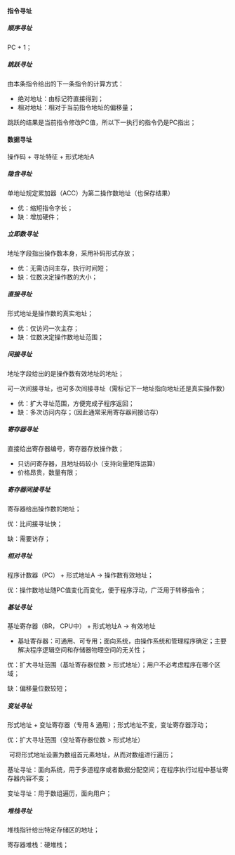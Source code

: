 #### 指令寻址

##### 顺序寻址

PC + 1；



##### 跳跃寻址

由本条指令给出的下一条指令的计算方式：

- 绝对地址：由标记符直接得到；
- 相对地址：相对于当前指令地址的偏移量；

跳跃的结果是当前指令修改PC值，所以下一执行的指令仍是PC指出；



#### 数据寻址

操作码 + 寻址特征 + 形式地址A

##### 隐含寻址

单地址规定累加器（ACC）为第二操作数地址（也保存结果）

- 优：缩短指令字长；
- 缺：增加硬件；

##### 立即数寻址

地址字段指出操作数本身，采用补码形式存放；

- 优：无需访问主存，执行时间短；
- 缺：位数决定操作数的大小；



##### 直接寻址

形式地址是操作数的真实地址；

- 优：仅访问一次主存；
- 缺：位数决定操作数地址范围；



##### 间接寻址

地址字段给出的是操作数有效地址的地址；

可一次间接寻址，也可多次间接寻址（需标记下一地址指向地址还是真实操作数）

- 优：扩大寻址范围，方便完成子程序返回；
- 缺：多次访问内存；（因此通常采用寄存器间接访存）



##### 寄存器寻址

直接给出寄存器编号，寄存器存放操作数；

- 只访问寄存器，且地址码较小（支持向量矩阵运算）
- 价格昂贵，数量有限；



##### 寄存器间接寻址

寄存器给出操作数的地址；

优：比间接寻址快；

缺：需要访存；



##### 相对寻址

程序计数器（PC） + 形式地址A  -> 操作数有效地址；

优：操作数地址随PC值变化而变化，便于程序浮动，广泛用于转移指令；



##### 基址寻址

基址寄存器（BR， CPU中） + 形式地址A -> 有效地址

- 基址寄存器：可通用、可专用；面向系统，由操作系统和管理程序确定；主要解决程序逻辑空间和存储器物理空间的无关性；

优：扩大寻址范围（基址寄存器位数 > 形式地址）；用户不必考虑程序在哪个区域；

缺：偏移量位数较短；



##### 变址寻址

形式地址 + 变址寄存器（专用 & 通用）；形式地址不变，变址寄存器浮动；

优：扩大寻址范围（变址寄存器位数 > 形式地址）

​	可将形式地址设置为数组首元素地址，从而对数组进行遍历；



基址寻址：面向系统，用于多道程序或者数据分配空间；在程序执行过程中基址寄存器内容不变；

变址寻址：用于数组遍历，面向用户；



##### 堆栈寻址

堆栈指针给出特定存储区的地址；

寄存器堆栈：硬堆栈；





